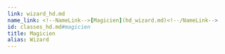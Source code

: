 ```yaml
---
link: wizard_hd.md
name_link: <!--NameLink-->[Magicien](hd_wizard.md)<!--/NameLink-->
id: classes_hd.md#magicien
title: Magicien
alias: Wizard
---
```


